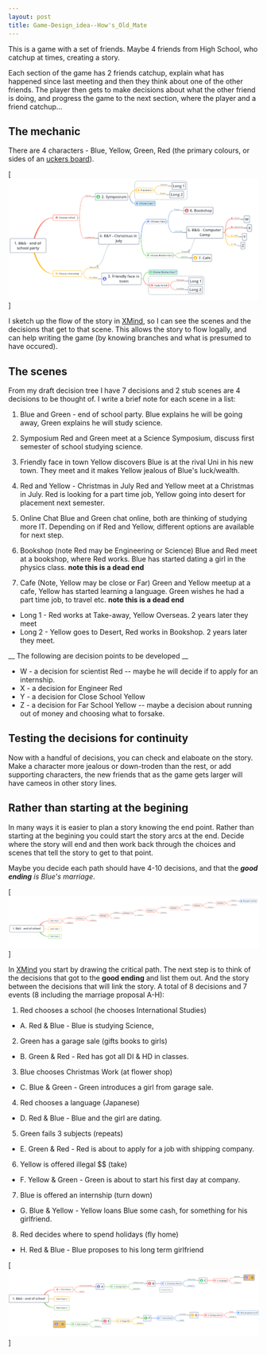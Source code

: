 ```yaml
---
layout: post
title: Game-Design_idea--How's_Old_Mate
---
```


This is a game with a set of friends. Maybe 4 friends from High School, who catchup at times, creating a story.

Each section of the game has 2 friends catchup, explain what has happened since last meeting and then they think about one of the other friends. The player then gets to make decisions about what the other friend is doing, and progress the game to the next section, where the player and a friend catchup...

## The mechanic ##

There are 4 characters - Blue, Yellow, Green, Red (the primary colours, or sides of an [uckers board](http://www.uckers.co.uk/)).

[![game decision tree draft](../images/game-layout2.png)]

I sketch up the flow of the story in [XMind](https://www.xmind.net), so I can see the scenes and the decisions that get to that scene. This allows the story to flow logally, and can help writing the game (by knowing branches and what is presumed to have occured).

## The scenes ##

From my draft decision tree I have 7 decisions and 2 stub scenes are 4 decisions to be thought of. I write a brief note for each scene in a list:

1. Blue and Green - end of school party.
   Blue explains he will be going away, Green explains he will study science.

2. Symposium
   Red and Green meet at a Science Symposium, discuss first semester of school studying science. 

3. Friendly face in town
   Yellow discovers Blue is at the rival Uni in his new town. They meet and it makes Yellow jealous of Blue's luck/wealth.

4. Red and Yellow - Christmas in July
   Red and Yellow meet at a Christmas in July. Red is looking for a part time job, Yellow going into desert for placement next semester.

5. Online Chat
   Blue and Green chat online, both are thinking of studying more IT. Depending on if Red and Yellow, different options are available for next step.

6. Bookshop (note Red may be Engineering or Science)
   Blue and Red meet at a bookshop, where Red works. Blue has started dating a girl in the physics class. __note this is a dead end__

7. Cafe (Note, Yellow may be close or Far)
   Green and Yellow meetup at a cafe, Yellow has started learning a language. Green wishes he had a part time job, to travel etc. __note this is a dead end__

* Long 1 -
   Red works at Take-away, Yellow Overseas. 2 years later they meet
* Long 2 -
   Yellow goes to Desert, Red works in Bookshop. 2 years later they meet.

__ The following are decision points to be developed __
* W - a decision for scientist Red -- maybe he will decide if to apply for an internship.
* X - a decision for Engineer Red
* Y - a decision for Close School Yellow
* Z - a decision for Far School Yellow -- maybe a decision about running out of money and choosing what to forsake.

## Testing the decisions for continuity ##

Now with a handful of decisions, you can check and elaboate on the story. Make a character more jealous or down-troden than the rest, or add supporting characters, the new friends that as the game gets larger will have cameos in other story lines.

## Rather than starting at the begining ##

In many ways it is easier to plan a story knowing the end point. Rather than starting at the begining you could start the story arcs at the end. Decide where the story will end and then work back through the choices and scenes that tell the story to get to that point.

Maybe you decide each path should have 4-10 decisions, and that the _**good ending** is Blue's marriage_.

[![game decision tree early early draft from end](../images/game-layout3.png)]

In [XMind](https://www.xmind.net) you start by drawing the critical path. The next step is to think of the decisions that got to the **good ending** and list them out. And the story between the decisions that will link the story.
A total of 8 decisions and 7 events (8 including the marriage proposal A-H):

1. Red chooses a school (he chooses International Studies)
* A. Red & Blue - Blue is studying Science,
2. Green has a garage sale (gifts books to girls)
* B. Green & Red - Red has got all DI & HD in classes.
3. Blue chooses Christmas Work (at flower shop)
* C. Blue & Green - Green introduces a girl from garage sale.
4. Red chooses a language (Japanese) 
* D. Red & Blue - Blue and the girl are dating.
5. Green fails 3 subjects (repeats)
* E. Green & Red - Red is about to apply for a job with shipping company.
6. Yellow is offered illegal $$ (take)
* F. Yellow & Green - Green is about to start his first day at company.
7. Blue is offered an internship (turn down)
* G. Blue & Yellow - Yellow loans Blue some cash, for something for his girlfriend.
8. Red decides where to spend holidays (fly home)
* H. Red & Blue - Blue proposes to his long term girlfriend

[![critical tree](../images/game-layout4.png)]
